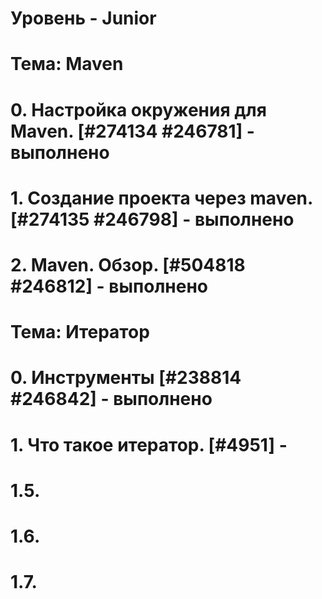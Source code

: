 # Уровень - Junior
# Тема: Maven
# 0. Настройка окружения для Maven.   [#274134 #246781] - выполнено
# 1. Создание проекта через maven. [#274135 #246798] - выполнено
# 2. Maven. Обзор. [#504818 #246812] - выполнено
# Тема: Итератор
# 0. Инструменты [#238814 #246842] - выполнено 
# 1. Что такое итератор. [#4951] - 
# 1.5. 
# 1.6. 
# 1.7. 